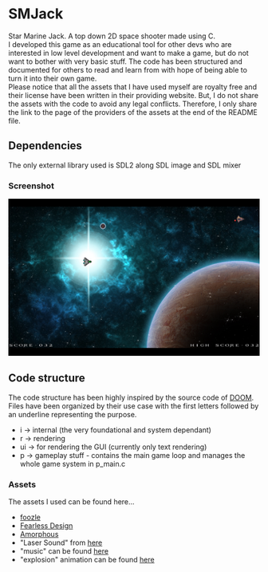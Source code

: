 # SMJack
Star Marine Jack. A top down 2D space shooter made using C.<br />
I  developed this game as an educational tool for other devs who are interested in low level development and want to make a game, but do not want to bother with very basic stuff. The code has been structured and documented for others to read and learn from with hope of being able to turn it into their own game.<br />
Please notice that all the assets that I have used myself are royalty free and their license have been written in their providing website. But, I do not share the assets with the code to avoid any legal conflicts. Therefore, I only share the link to the page of the providers of the assets at the end of the README file.

## Dependencies
The only external library used is SDL2 along SDL image and SDL mixer

### Screenshot
<img src="screenshot.png" />

## Code structure
The code structure has been highly inspired by the source code of [DOOM](https://github.com/id-Software/DOOM).<br />
Files have been organized by their use case with the first letters followed by an underline representing the purpose.<br />
- i -> internal (the very foundational and system dependant)
- r -> rendering
- ui -> for rendering the GUI (currently only text rendering)
- p -> gameplay stuff - contains the main game loop and manages the whole game system in p_main.c

### Assets
The assets I used can be found here...
- [foozle](foozlecc.itch.io)
- [Fearless Design](fearless-design.itch.io)
- [Amorphous](amorphous.icth.io)
- "Laser Sound" from [here](https://opengameart.org/content/63-digital-sound-effects-lasers-phasers-space-etc)
- "music" can be found [here](https://opengameart.org/content/space-sprinkles)
- "explosion" animation can be found [here](https://opengameart.org/content/explosion)
